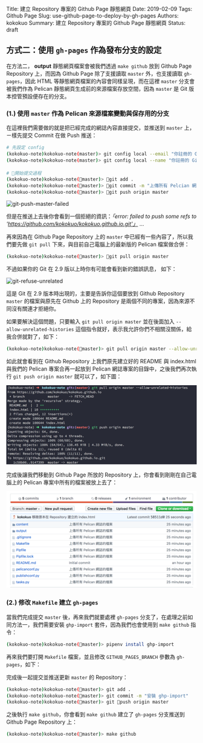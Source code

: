 Title: 建立 Repository 專案的 Github Page 靜態網頁
Date: 2019-02-09
Tags: Github Page
Slug: use-github-page-to-deploy-by-gh-pages
Authors: kokokuo
Summary: 建立 Repository 專案的 Github Page 靜態網頁
Status: draft


## 方式二：使用 `gh-pages` 作為發布分支的設定
在方法二，  **output** 靜態網頁檔案會被我們透過 `make github` 放到 Github Page Repository 上，而因為 Github Page 除了支援讀取 `master` 外，也支援讀取 `gh-pages`，因此 HTML 等靜態網頁檔案的內容會同樣呈現，而在這裡 `master` 分支會被我們作為 Pelican 靜態網頁生成前的來源檔案存放空間，因為 `master` 是 Git 版本控管預設便存在的分支。

### (1.) 使用 `master` 作為 Pelican 來源檔案變動與保存用的分支
在這裡我們需要做的就是把已經完成的網誌內容直接提交，並推送到 `master` 上，ㄧ樣先提交 Commit 在做 Push 推送：

```bash
# 先設定 config
(kokokuo-note)kokokuo-note(master)> git config local --email "你註冊的 Github 信箱"
(kokokuo-note)kokokuo-note(master)> git config local --name "你註冊的 Github 用戶名稱 Username"

# 開始提交過程
(kokokuo-note)kokokuo-note(master)> git add . 
(kokokuo-note)kokokuo-note(master)> git commit -m "上傳所有 Pelcian 網誌的檔案"
(kokokuo-note)kokokuo-note(master)> git push origin master
```

![git-push-master-failed](../images/20190205-deploy-pelican-static-website-to-github-page/git-push-master-failed.png)

但是在推送上去後你會看到一個拒絕的資訊：*「error: failed to push some refs to 'https://github.com/kokokuo/kokokuo.github.io.git'」* ...

再來因為在 Github Page Repository 上的 `master` 中已經有一些內容了，所以我們要先做 `git pull` 下來，與目前自己電腦上的最新版的 Pelican 檔案做合併：

```bash
(kokokuo-note)kokokuo-note(master)> git pull origin master
```

不過如果你的 Git 在 2.9 版以上時你有可能會看到新的錯誤訊息， 如下：

![git-refuse-unrelated](../images/20190205-deploy-pelican-static-website-to-github-page/git-refuse-unrelated.png)

這是 Git 在 2.9 版本時出現的，主要是告訴你這個要放到 Github Repository `master` 的檔案與原先在 Github 上的 Repository 是兩個不同的專案，因為來源不同沒有關連才拒絕你。

如果要解決這個問題，只要輸入 `git pull origin master` 並在後面加入 `--allow-unrelated-histories` 這個指令就好，表示我允許你們不相關沒關係，給我合併就對了，如下：

```bash
(kokokuo-note)kokokuo-note(master)> git pull origin master --allow-unrelated-histories
```

如此就會看到在 Github Repository 上我們原先建立好的 README 與 index.html 與我們的 Pelican 專案合再一起放到 Pelican 網誌專案的目錄中，之後我們再次執行 `git push origin master` 就可以了，如下圖：

![pull-remote-file-and-push-again](../images/20190205-deploy-pelican-static-website-to-github-page/pull-remote-file-and-push-again.png)

完成後讓我們移動到 Github Page 所放的 Repository 上，你會看到剛剛在自己電腦上的 Pelican 專案中所有的檔案被放上去了：

![github-push-pelican-files](../images/20190205-deploy-pelican-static-website-to-github-page/github-push-pelican-files.png)

### (2.) 修改 `Makefile` 建立 `gh-pages`
當我們完成提交 `master` 後，再來我們就要處裡 `gh-pages` 分支了，在處理之前如同方法一，我們需要安裝 `ghp-import` 套件，因為我們也會使用到 `make github` 指令：

```bash
(kokokuo-note)kokokuo-note(master)> pipenv install ghp-import
```
再來我們要打開 `Makefile`  檔案，並且修改 `GITHUB_PAGES_BRANCH` 參數為 `gh-pages`，如下：


完成後一起提交並推送更新 `master` 的 Repository：

```bash
(kokokuo-note)kokokuo-note(master)> git add . 
(kokokuo-note)kokokuo-note(master)> git commit -m "安裝 ghp-import"
(kokokuo-note)kokokuo-note(master)> git push origin master
```

之後執行 `make github`，你會看到 `make github` 建立了 `gh-pages` 分支推送到 Github Page Repository 上：

```bash
(kokokuo-note)kokokuo-note(master)> make github
```
